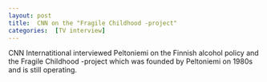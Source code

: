 ```yaml
---
layout: post 
title:  CNN on the "Fragile Childhood -project"
categories:  [TV interview] 
---
```

CNN Internatitional interviewed Peltoniemi on the Finnish alcohol policy and the Fragile Childhood -project  which was founded by Peltoniemi on 1980s and is still operating.
